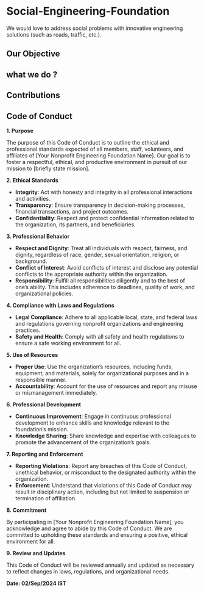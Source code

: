 # Social-Engineering-Foundation
We would love to address social problems with innovative engineering solutions (such as roads, traffic, etc.).

## Our Objective

## what we do ?

## Contributions

## Code of Conduct

**1. Purpose**

The purpose of this Code of Conduct is to outline the ethical and professional standards expected of all members, staff, volunteers, and affiliates of [Your Nonprofit Engineering Foundation Name]. Our goal is to foster a respectful, ethical, and productive environment in pursuit of our mission to [briefly state mission].

**2. Ethical Standards**

- **Integrity**: Act with honesty and integrity in all professional interactions and activities.
- **Transparency**: Ensure transparency in decision-making processes, financial transactions, and project outcomes.
- **Confidentiality**: Respect and protect confidential information related to the organization, its partners, and beneficiaries.

**3. Professional Behavior**

- **Respect and Dignity**: Treat all individuals with respect, fairness, and dignity, regardless of race, gender, sexual orientation, religion, or background.
- **Conflict of Interest**: Avoid conflicts of interest and disclose any potential conflicts to the appropriate authority within the organization.
- **Responsibility**: Fulfill all responsibilities diligently and to the best of one’s ability. This includes adherence to deadlines, quality of work, and organizational policies.

**4. Compliance with Laws and Regulations**

- **Legal Compliance**: Adhere to all applicable local, state, and federal laws and regulations governing nonprofit organizations and engineering practices.
- **Safety and Health**: Comply with all safety and health regulations to ensure a safe working environment for all.

**5. Use of Resources**

- **Proper Use**: Use the organization’s resources, including funds, equipment, and materials, solely for organizational purposes and in a responsible manner.
- **Accountability**: Account for the use of resources and report any misuse or mismanagement immediately.

**6. Professional Development**

- **Continuous Improvement**: Engage in continuous professional development to enhance skills and knowledge relevant to the foundation’s mission.
- **Knowledge Sharing**: Share knowledge and expertise with colleagues to promote the advancement of the organization’s goals.

**7. Reporting and Enforcement**

- **Reporting Violations**: Report any breaches of this Code of Conduct, unethical behavior, or misconduct to the designated authority within the organization.
- **Enforcement**: Understand that violations of this Code of Conduct may result in disciplinary action, including but not limited to suspension or termination of affiliation.

**8. Commitment**

By participating in [Your Nonprofit Engineering Foundation Name], you acknowledge and agree to abide by this Code of Conduct. We are committed to upholding these standards and ensuring a positive, ethical environment for all.

**9. Review and Updates**

This Code of Conduct will be reviewed annually and updated as necessary to reflect changes in laws, regulations, and organizational needs.

**Date: 02/Sep/2024 IST**
